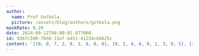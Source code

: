 ```yaml
---
author:
  name: Prof Gotkola
  picture: /assets/blog/authors/gotkola.png
maskRate: 0.29
date: 2024-09-12T08:00:01.877060
id: 0367c590-70dd-11ef-b451-41234cb8625c
content: '[[0, 0, 7, 2, 0, 3, 8, 0, 0], [8, 2, 4, 6, 0, 1, 3, 9, 5], [3, 6, 5, 8, 0, 4, 0, 2, 1], [0, 0, 8, 4, 1, 5, 6, 3, 0], [4, 3, 6, 7, 0, 0, 1, 5, 0], [0, 7, 0, 9, 0, 6, 2, 0, 0], [7, 4, 9, 3, 6, 8, 5, 1, 2], [1, 0, 3, 0, 2, 0, 4, 7, 6], [6, 5, 2, 1, 4, 7, 9, 8, 0]]'
---
```

